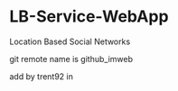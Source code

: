 # LB-Service-WebApp
Location Based Social Networks

git remote name is github_imweb

add by trent92 in
